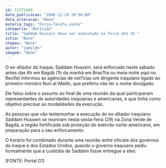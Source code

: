 ```yaml
---
id: 12375408
data_publicacao: "2006-12-29 20:56:00"
data_alteracao: "None"
materia_tags: "Força-Tarefa,skate"
categoria: "Notícias"
title: "Saddam Hussein deve ser executado na forca até 1h "
sutia: "None"
chapeu: "None"
autor: "jamildo"
imagem: "None"
---
```

<p>O ex-ditador do Iraque, Saddam Hussein, ser&aacute; enforcado neste s&aacute;bado antes das 6h em Bagd&aacute; (1h da manh&atilde; em Bras?lia ou meia-noite aqui no Recife) informou &agrave;s ag&ecirc;ncias de not?cias um dirigente iraquiano ligado ao primeiro-ministro Nuri al-Maliki, que preferiu n&atilde;o ter o nome divulgado.</p>
<p>Ele falou sobre o assunto ao final de uma reuni&atilde;o da qual participaram representantes de autoridades iraquianas e americanas, e que tinha como objetivo precisar as modalidades da execu&ccedil;&atilde;o.</p>
<p>As pessoas que v&atilde;o testemunhar a execu&ccedil;&atilde;o do ex-ditador iraquiano Saddam Hussein se reuniram nesta sexta-feira (29) na Zona Verde de Bagd&aacute;, a regi&atilde;o fortificada sob prote&ccedil;&atilde;o do ex&eacute;rcito norte-americano, em prepara&ccedil;&atilde;o para o seu enforcamento.</p>
<p>O hor&aacute;rio foi combinado durante uma reuni&atilde;o entre oficiais dos governos do Iraque e dos Estados Unidos, quando o governo iraquiano pediu formalmente que a cust&oacute;dia de Saddam fosse entregue a eles.</p>
<p>(FONTE: Portal G1)</p>
